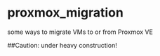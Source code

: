 # proxmox_migration
some ways to migrate VMs to or from Proxmox VE


##Caution: under heavy construction!
